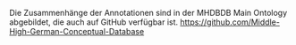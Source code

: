Die Zusammenhänge der Annotationen sind in der MHDBDB Main Ontology abgebildet, die auch auf GitHub verfügbar ist. https://github.com/Middle-High-German-Conceptual-Database 




